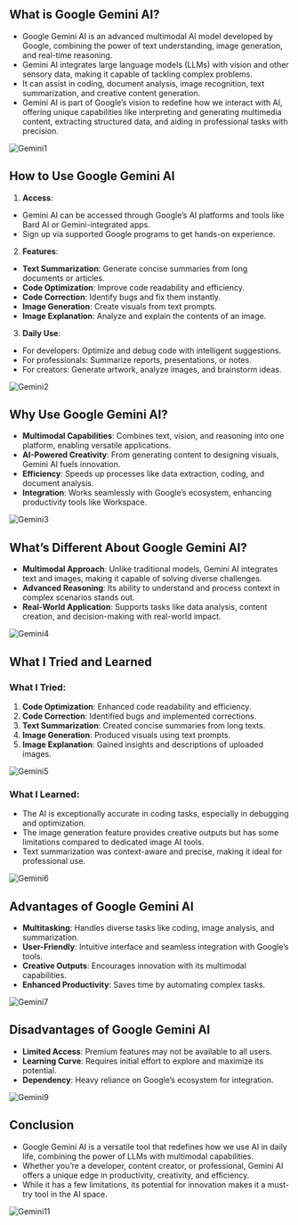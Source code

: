 ## What is Google Gemini AI?

- Google Gemini AI is an advanced multimodal AI model developed by Google, combining the power of text understanding, image generation, and real-time reasoning.
- Gemini AI integrates large language models (LLMs) with vision and other sensory data, making it capable of tackling complex problems.
- It can assist in coding, document analysis, image recognition, text summarization, and creative content generation.
- Gemini AI is part of Google’s vision to redefine how we interact with AI, offering unique capabilities like interpreting and generating multimedia content, extracting structured data, and aiding in professional tasks with precision.

![Gemini1](https://github.com/user-attachments/assets/c8716038-960a-4dfc-a24b-045517b3b9e6)


## How to Use Google Gemini AI

1. **Access**:
- Gemini AI can be accessed through Google’s AI platforms and tools like Bard AI or Gemini-integrated apps.
- Sign up via supported Google programs to get hands-on experience.
2.  **Features**:
- **Text Summarization**: Generate concise summaries from long documents or articles.
- **Code Optimization**: Improve code readability and efficiency.
- **Code Correction**: Identify bugs and fix them instantly.
- **Image Generation**: Create visuals from text prompts.
- **Image Explanation**: Analyze and explain the contents of an image.
3.  **Daily Use**:
- For developers: Optimize and debug code with intelligent suggestions.
- For professionals: Summarize reports, presentations, or notes.
- For creators: Generate artwork, analyze images, and brainstorm ideas.

![Gemini2](https://github.com/user-attachments/assets/eadd00ff-bc18-4c38-abc2-3c4b4b864899)


## Why Use Google Gemini AI?

- **Multimodal Capabilities**: Combines text, vision, and reasoning into one platform, enabling versatile applications.
- **AI-Powered Creativity**: From generating content to designing visuals, Gemini AI fuels innovation.
- **Efficiency**: Speeds up processes like data extraction, coding, and document analysis.
- **Integration**: Works seamlessly with Google’s ecosystem, enhancing productivity tools like Workspace.

![Gemini3](https://github.com/user-attachments/assets/4b22268c-ddb2-44c2-aafc-e3ba1eea382c)


## What’s Different About Google Gemini AI?

- **Multimodal Approach**: Unlike traditional models, Gemini AI integrates text and images, making it capable of solving diverse challenges.
- **Advanced Reasoning**: Its ability to understand and process context in complex scenarios stands out.
- **Real-World Application**: Supports tasks like data analysis, content creation, and decision-making with real-world impact.


![Gemini4](https://github.com/user-attachments/assets/5a3788cb-d349-4ca1-b7e3-63e4f350dd45)

## What I Tried and Learned

### What I Tried:

1. **Code Optimization**: Enhanced code readability and efficiency.
2. **Code Correction**: Identified bugs and implemented corrections.
3. **Text Summarization**: Created concise summaries from long texts.
4. **Image Generation**: Produced visuals using text prompts.
5. **Image Explanation**: Gained insights and descriptions of uploaded images.

![Gemini5](https://github.com/user-attachments/assets/927e4be2-e30c-4ba5-9382-47f74c8b945e)


### What I Learned:

- The AI is exceptionally accurate in coding tasks, especially in debugging and optimization.
- The image generation feature provides creative outputs but has some limitations compared to dedicated image AI tools.
- Text summarization was context-aware and precise, making it ideal for professional use.

![Gemini6](https://github.com/user-attachments/assets/9937c034-7991-4428-a88a-7c8096012113)

## Advantages of Google Gemini AI

- **Multitasking**: Handles diverse tasks like coding, image analysis, and summarization.
- **User-Friendly**: Intuitive interface and seamless integration with Google’s tools.
- **Creative Outputs**: Encourages innovation with its multimodal capabilities.
- **Enhanced Productivity**: Saves time by automating complex tasks.

![Gemini7](https://github.com/user-attachments/assets/373edf77-a3ba-427b-99ed-bd6066a86ea7)


## Disadvantages of Google Gemini AI

- **Limited Access**: Premium features may not be available to all users.
- **Learning Curve**: Requires initial effort to explore and maximize its potential.
- **Dependency**: Heavy reliance on Google’s ecosystem for integration.

![Gemini9](https://github.com/user-attachments/assets/4a8d7ecb-7efd-47a5-994c-5c71d96454af)


## Conclusion

- Google Gemini AI is a versatile tool that redefines how we use AI in daily life, combining the power of LLMs with multimodal capabilities.
- Whether you’re a developer, content creator, or professional, Gemini AI offers a unique edge in productivity, creativity, and efficiency.
- While it has a few limitations, its potential for innovation makes it a must-try tool in the AI space.

![Gemini11](https://github.com/user-attachments/assets/8406624b-366b-49fe-a480-de3f4df4b580)

  
